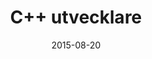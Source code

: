---
title: C++ utvecklare
layout: default
modal-id: 6
date: 2015-08-20
category: jobs
description: <p class="text-left">Contribe är ett IT-bolag som erbjuder kvalificerad kompetens inom webbutveckling, systemutveckling och test och verifiering. Företaget bildades med visionen om att skapa lokalt förankrade konsultgrupperingar, så kallade ”Tribes”. En ”Tribe” består av engagerade människor med lika värderingar. Vi som arbetar på Contribe är entusiaster som ser konsultrollen som en livsstil. Nu behöver vår kund ersätta en av sina erfarna mjukvaruutvecklare i sitt VDC team. Du kommer att vara placerad ute hos vår kund men samtidigt bli en av oss i vårt trevliga gäng. Därför är det också ett plus om du har vana från att ha arbetat mot kund och tycker det är positivt.</p><p class="text-left">Profilen vi söker efter är:</p><p><ul class="text-left"><li>Erfaren C++ utvecklare (minst 5 års erfarenhet)</li><li>Erfarenhet av att leverera industriella system/produkter (både HW och SW)</li><li>Linuxmiljö</li><li>Mjukvaruoptimering för att prestera på gränsen av vad hårdvaran klarar av</li><li>Bildbehandling och bildanalys</li><li>Stereoskopiskt seende</li><li>Avancerade algoritmer så som kalmanfilter och liknande</li><li>Agila metoder och arbete i självorganiserande team</li><li>Van vid att ta stort personligt ansvar</li></ul></p><p class="text-left"><strong>Personliga egenskaper:</strong></p><p class="text-left">Som person är du strukturerad, energifylld, ansvarskännande, initiativrik och har lätt att arbeta både självständigt och i grupp. En positiv inställning gentemot kund och medarbetare.</p><p class="text-left"><strong>Vi erbjuder:</strong></p><p class="text-left">Vi är en engagerad arbetsgivare som uppskattar sina medarbetare och en plats där det är viktigt att trivas. Vi har förstått grejen med att en nöjd medarbetare ofta är en inspirerande kollega. På Contribe har du goda möjligheter att påverka och hjälpa till att bygga upp verksamheten.</p><p class="text-left">Tillsammans utgör vi ett gott gäng som delar med oss av vår kunskap och hittar på saker ihop. Ett ungt, innovativt och entreprenörsdrivet företag som tycker om att träffas och snacka annat än utveckling ibland.</p><p class="text-left"><strong>Omfattning:</strong> Heltid</p><p class="text-left"><strong>Placering:</strong> Småland/Blekinge</p><p class="text-left"><strong>Lön:</strong> Enligt överrenskommelse</p><p>Om du är intresserad, skicka ditt CV och ett personligt brev till <a href="mailto:marcus.nilsson@contribe.se">Marcus Nilsson</a></p>

---